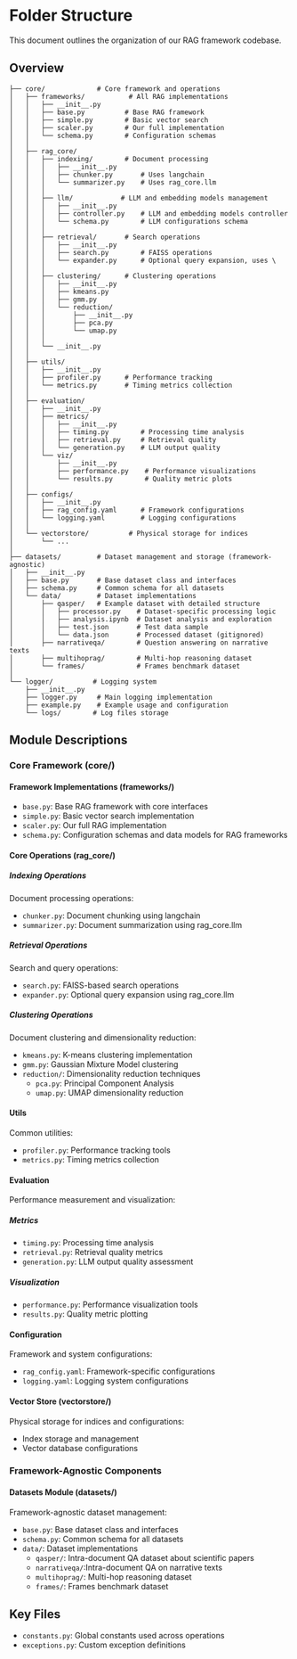# Folder Structure

This document outlines the organization of our RAG framework codebase.

## Overview

```
├── core/             # Core framework and operations
│   ├── frameworks/           # All RAG implementations
│   │   ├── __init__.py
│   │   ├── base.py          # Base RAG framework
│   │   ├── simple.py        # Basic vector search
│   │   ├── scaler.py        # Our full implementation
│   │   └── schema.py        # Configuration schemas
│   │
│   ├── rag_core/
│   │   ├── indexing/        # Document processing
│   │   │   ├── __init__.py
│   │   │   ├── chunker.py       # Uses langchain
│   │   │   └── summarizer.py    # Uses rag_core.llm
│   │   │
│   │   ├── llm/            # LLM and embedding models management
│   │   │   ├── __init__.py
│   │   │   ├── controller.py    # LLM and embedding models controller
│   │   │   └── schema.py        # LLM configurations schema
│   │   │
│   │   ├── retrieval/       # Search operations
│   │   │   ├── __init__.py
│   │   │   ├── search.py        # FAISS operations
│   │   │   └── expander.py      # Optional query expansion, uses \
│   │   │
│   │   ├── clustering/      # Clustering operations
│   │   │   ├── __init__.py
│   │   │   ├── kmeans.py
│   │   │   ├── gmm.py
│   │   │   └── reduction/
│   │   │       ├── __init__.py
│   │   │       ├── pca.py
│   │   │       └── umap.py
│   │   │
│   │   └── __init__.py
│   │
│   ├── utils/
│   │   ├── __init__.py
│   │   ├── profiler.py      # Performance tracking
│   │   └── metrics.py       # Timing metrics collection
│   │
│   ├── evaluation/
│   │   ├── __init__.py
│   │   ├── metrics/
│   │   │   ├── __init__.py
│   │   │   ├── timing.py        # Processing time analysis
│   │   │   ├── retrieval.py     # Retrieval quality
│   │   │   └── generation.py    # LLM output quality
│   │   └── viz/
│   │       ├── __init__.py
│   │       ├── performance.py    # Performance visualizations
│   │       └── results.py        # Quality metric plots
│   │
│   ├── configs/
│   │   ├── __init__.py
│   │   ├── rag_config.yaml      # Framework configurations
│   │   └── logging.yaml         # Logging configurations
│   │
│   └── vectorstore/          # Physical storage for indices
│       └── ...    
│
├── datasets/         # Dataset management and storage (framework-agnostic)
│   ├── __init__.py
│   ├── base.py       # Base dataset class and interfaces
│   ├── schema.py     # Common schema for all datasets
│   └── data/         # Dataset implementations
│       ├── qasper/   # Example dataset with detailed structure
│       │   ├── processor.py    # Dataset-specific processing logic
│       │   ├── analysis.ipynb  # Dataset analysis and exploration
│       │   ├── test.json       # Test data sample
│       │   └── data.json       # Processed dataset (gitignored)
│       ├── narrativeqa/        # Question answering on narrative texts
│       ├── multihoprag/        # Multi-hop reasoning dataset
│       └── frames/             # Frames benchmark dataset
│
└── logger/          # Logging system
    ├── __init__.py
    ├── logger.py     # Main logging implementation
    ├── example.py    # Example usage and configuration
    └── logs/        # Log files storage
```

## Module Descriptions

### Core Framework (core/)

#### Framework Implementations (frameworks/)
- `base.py`: Base RAG framework with core interfaces
- `simple.py`: Basic vector search implementation
- `scaler.py`: Our full RAG implementation
- `schema.py`: Configuration schemas and data models for RAG frameworks


#### Core Operations (rag_core/)

##### Indexing Operations
Document processing operations:
- `chunker.py`: Document chunking using langchain
- `summarizer.py`: Document summarization using rag_core.llm

##### Retrieval Operations
Search and query operations:
- `search.py`: FAISS-based search operations
- `expander.py`: Optional query expansion using rag_core.llm

##### Clustering Operations
Document clustering and dimensionality reduction:
- `kmeans.py`: K-means clustering implementation
- `gmm.py`: Gaussian Mixture Model clustering
- `reduction/`: Dimensionality reduction techniques
  - `pca.py`: Principal Component Analysis
  - `umap.py`: UMAP dimensionality reduction

#### Utils
Common utilities:
- `profiler.py`: Performance tracking tools
- `metrics.py`: Timing metrics collection

#### Evaluation
Performance measurement and visualization:
##### Metrics
- `timing.py`: Processing time analysis
- `retrieval.py`: Retrieval quality metrics
- `generation.py`: LLM output quality assessment

##### Visualization
- `performance.py`: Performance visualization tools
- `results.py`: Quality metric plotting

#### Configuration
Framework and system configurations:
- `rag_config.yaml`: Framework-specific configurations
- `logging.yaml`: Logging system configurations

#### Vector Store (vectorstore/)
Physical storage for indices and configurations:
- Index storage and management
- Vector database configurations

### Framework-Agnostic Components

#### Datasets Module (datasets/)
Framework-agnostic dataset management:
- `base.py`: Base dataset class and interfaces
- `schema.py`: Common schema for all datasets
- `data/`: Dataset implementations
  - `qasper/`: Intra-document QA dataset about scientific papers
  - `narrativeqa/`:Intra-document QA on narrative texts
  - `multihoprag/`: Multi-hop reasoning dataset
  - `frames/`: Frames benchmark dataset

## Key Files
- `constants.py`: Global constants used across operations
- `exceptions.py`: Custom exception definitions
